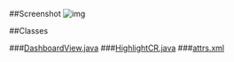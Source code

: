 ##Screenshot
![img](https://github.com/woxingxiao/DashboardViewDemo/blob/master/Screenshot5.png)

##Classes

###[DashboardView.java](https://github.com/woxingxiao/DashboardViewDemo/blob/master/app/src/main/java/com/xw/example/dashboardviewdemo/DashboardView.java)
###[HighlightCR.java](https://github.com/woxingxiao/DashboardViewDemo/blob/master/app/src/main/java/com/xw/example/dashboardviewdemo/HighlightCR.java)
###[attrs.xml](https://github.com/woxingxiao/DashboardViewDemo/blob/master/app/src/main/res/values/attrs.xml)

